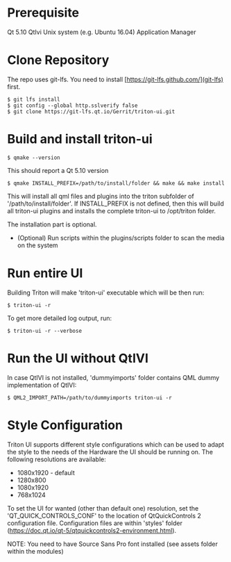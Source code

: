 # Prerequisite

Qt 5.10
QtIvi
Unix system (e.g. Ubuntu 16.04)
Application Manager

# Clone Repository

The repo uses git-lfs. You need to install [https://git-lfs.github.com/](git-lfs) first.

    $ git lfs install
    $ git config --global http.sslverify false
    $ git clone https://git-lfs.qt.io/Gerrit/triton-ui.git


# Build and install triton-ui

    $ qmake --version

This should report a Qt 5.10 version

    $ qmake INSTALL_PREFIX=/path/to/install/folder && make && make install

This will install all qml files and plugins into the triton subfolder of '/path/to/install/folder'. If INSTALL_PREFIX is not defined, then this will build all triton-ui plugins and installs the complete triton-ui to /opt/triton folder.

The installation part is optional.

* (Optional) Run scripts within the plugins/scripts folder to scan the media on the system

# Run entire UI

Building Triton will make 'triton-ui' executable which will be then run:

    $ triton-ui -r

To get more detailed log output, run:

    $ triton-ui -r --verbose


# Run the UI without QtIVI

In case QtIVI is not installed, 'dummyimports' folder contains QML dummy implementation of QtIVI:

    $ QML2_IMPORT_PATH=/path/to/dummyimports triton-ui -r


# Style Configuration

Triton UI supports different style configurations which can be used to adapt the style to the needs of the Hardware the UI should be running on.
The following resolutions are available:

* 1080x1920 - default
* 1280x800
* 1080x1920
* 768x1024

To set the UI for wanted (other than default one) resolution, set the 'QT_QUICK_CONTROLS_CONF' to the location of QtQuickControls 2 configuration file. Configuration files are within 'styles' folder (https://doc.qt.io/qt-5/qtquickcontrols2-environment.html).

NOTE: You need to have Source Sans Pro font installed (see assets folder within the modules)
